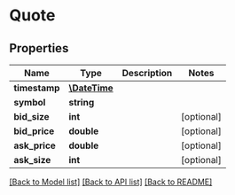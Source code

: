 # Quote

## Properties
Name | Type | Description | Notes
------------ | ------------- | ------------- | -------------
**timestamp** | [**\DateTime**](\DateTime.md) |  | 
**symbol** | **string** |  | 
**bid_size** | **int** |  | [optional] 
**bid_price** | **double** |  | [optional] 
**ask_price** | **double** |  | [optional] 
**ask_size** | **int** |  | [optional] 

[[Back to Model list]](../README.md#documentation-for-models) [[Back to API list]](../README.md#documentation-for-api-endpoints) [[Back to README]](../README.md)


